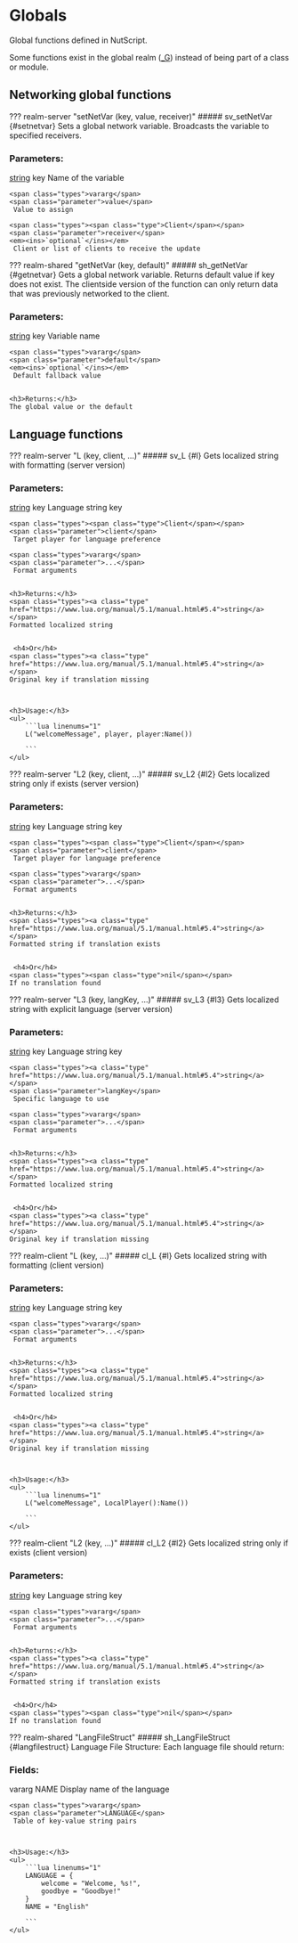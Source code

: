 # Globals
Global functions defined in NutScript.

Some functions exist in the global realm ([_G](https://www.lua.org/pil/14.html)) instead of being part of a class or module.
## Networking global functions

??? realm-server "<a id=setNetVar></a>setNetVar (key, value, receiver)"
    ##### sv_setNetVar {#setnetvar}
    Sets a global network variable.
	 Broadcasts the variable to specified receivers.
    <h3>Parameters:</h3>
    <span class="types"><a class="type" href="https://www.lua.org/manual/5.1/manual.html#5.4">string</a></span>
    <span class="parameter">key</span>
     Name of the variable

    <span class="types">vararg</span>
    <span class="parameter">value</span>
     Value to assign

    <span class="types"><span class="type">Client</span></span>
    <span class="parameter">receiver</span>
    <em><ins>`optional`</ins></em>
     Client or list of clients to receive the update



??? realm-shared "<a id=getNetVar></a>getNetVar (key, default)"
    ##### sh_getNetVar {#getnetvar}
    Gets a global network variable.  Returns default value if key does not exist.
	 The clientside version of the function can only return data that was previously networked to the client.
    <h3>Parameters:</h3>
    <span class="types"><a class="type" href="https://www.lua.org/manual/5.1/manual.html#5.4">string</a></span>
    <span class="parameter">key</span>
     Variable name

    <span class="types">vararg</span>
    <span class="parameter">default</span>
    <em><ins>`optional`</ins></em>
     Default fallback value


    <h3>Returns:</h3>
    The global value or the default



## Language functions

??? realm-server "<a id=L></a>L (key, client, ...)"
    ##### sv_L {#l}
    Gets localized string with formatting (server version)
    <h3>Parameters:</h3>
    <span class="types"><a class="type" href="https://www.lua.org/manual/5.1/manual.html#5.4">string</a></span>
    <span class="parameter">key</span>
     Language string key

    <span class="types"><span class="type">Client</span></span>
    <span class="parameter">client</span>
     Target player for language preference

    <span class="types">vararg</span>
    <span class="parameter">...</span>
     Format arguments


    <h3>Returns:</h3>
    <span class="types"><a class="type" href="https://www.lua.org/manual/5.1/manual.html#5.4">string</a></span>
    Formatted localized string


     <h4>Or</h4>
    <span class="types"><a class="type" href="https://www.lua.org/manual/5.1/manual.html#5.4">string</a></span>
    Original key if translation missing



    <h3>Usage:</h3>
    <ul>
        ```lua linenums="1"
        L("welcomeMessage", player, player:Name())

        ```
    </ul>
??? realm-server "<a id=L2></a>L2 (key, client, ...)"
    ##### sv_L2 {#l2}
    Gets localized string only if exists (server version)
    <h3>Parameters:</h3>
    <span class="types"><a class="type" href="https://www.lua.org/manual/5.1/manual.html#5.4">string</a></span>
    <span class="parameter">key</span>
     Language string key

    <span class="types"><span class="type">Client</span></span>
    <span class="parameter">client</span>
     Target player for language preference

    <span class="types">vararg</span>
    <span class="parameter">...</span>
     Format arguments


    <h3>Returns:</h3>
    <span class="types"><a class="type" href="https://www.lua.org/manual/5.1/manual.html#5.4">string</a></span>
    Formatted string if translation exists


     <h4>Or</h4>
    <span class="types"><span class="type">nil</span></span>
    If no translation found



??? realm-server "<a id=L3></a>L3 (key, langKey, ...)"
    ##### sv_L3 {#l3}
    Gets localized string with explicit language (server version)
    <h3>Parameters:</h3>
    <span class="types"><a class="type" href="https://www.lua.org/manual/5.1/manual.html#5.4">string</a></span>
    <span class="parameter">key</span>
     Language string key

    <span class="types"><a class="type" href="https://www.lua.org/manual/5.1/manual.html#5.4">string</a></span>
    <span class="parameter">langKey</span>
     Specific language to use

    <span class="types">vararg</span>
    <span class="parameter">...</span>
     Format arguments


    <h3>Returns:</h3>
    <span class="types"><a class="type" href="https://www.lua.org/manual/5.1/manual.html#5.4">string</a></span>
    Formatted localized string


     <h4>Or</h4>
    <span class="types"><a class="type" href="https://www.lua.org/manual/5.1/manual.html#5.4">string</a></span>
    Original key if translation missing



??? realm-client "<a id=L></a>L (key, ...)"
    ##### cl_L {#l}
    Gets localized string with formatting (client version)
    <h3>Parameters:</h3>
    <span class="types"><a class="type" href="https://www.lua.org/manual/5.1/manual.html#5.4">string</a></span>
    <span class="parameter">key</span>
     Language string key

    <span class="types">vararg</span>
    <span class="parameter">...</span>
     Format arguments


    <h3>Returns:</h3>
    <span class="types"><a class="type" href="https://www.lua.org/manual/5.1/manual.html#5.4">string</a></span>
    Formatted localized string


     <h4>Or</h4>
    <span class="types"><a class="type" href="https://www.lua.org/manual/5.1/manual.html#5.4">string</a></span>
    Original key if translation missing



    <h3>Usage:</h3>
    <ul>
        ```lua linenums="1"
        L("welcomeMessage", LocalPlayer():Name())

        ```
    </ul>
??? realm-client "<a id=L2></a>L2 (key, ...)"
    ##### cl_L2 {#l2}
    Gets localized string only if exists (client version)
    <h3>Parameters:</h3>
    <span class="types"><a class="type" href="https://www.lua.org/manual/5.1/manual.html#5.4">string</a></span>
    <span class="parameter">key</span>
     Language string key

    <span class="types">vararg</span>
    <span class="parameter">...</span>
     Format arguments


    <h3>Returns:</h3>
    <span class="types"><a class="type" href="https://www.lua.org/manual/5.1/manual.html#5.4">string</a></span>
    Formatted string if translation exists


     <h4>Or</h4>
    <span class="types"><span class="type">nil</span></span>
    If no translation found



??? realm-shared "<a id=LangFileStruct></a>LangFileStruct"
    ##### sh_LangFileStruct {#langfilestruct}
    Language File Structure:
	 Each language file should return:
    <h3>Fields:</h3>
    <span class="types">vararg</span>
    <span class="parameter">NAME</span>
     Display name of the language

    <span class="types">vararg</span>
    <span class="parameter">LANGUAGE</span>
     Table of key-value string pairs



    <h3>Usage:</h3>
    <ul>
        ```lua linenums="1"
        LANGUAGE = {
		    welcome = "Welcome, %s!",
		    goodbye = "Goodbye!"
		}
		NAME = "English"

        ```
    </ul>
